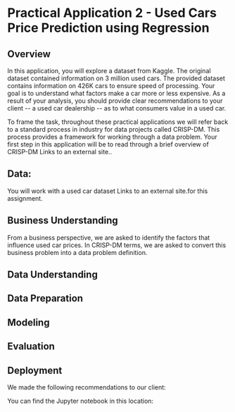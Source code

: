 # Practical Application 2 - Used Cars Price Prediction using Regression

## Overview
In this application, you will explore a dataset from Kaggle. The original dataset contained information on 3 million used cars. The provided dataset contains information on 426K cars to ensure speed of processing. Your goal is to understand what factors make a car more or less expensive. As a result of your analysis, you should provide clear recommendations to your client -- a used car dealership -- as to what consumers value in a used car.

To frame the task, throughout these practical applications we will refer back to a standard process in industry for data projects called CRISP-DM. This process provides a framework for working through a data problem. Your first step in this application will be to read through a brief overview of CRISP-DM Links to an external site..

## Data:
You will work with a used car dataset Links to an external site.for this assignment.

## Business Understanding

From a business perspective, we are asked to identify the factors that influence used car prices. In CRISP-DM terms, we are asked to convert this business problem into a data problem definition.



## Data Understanding


## Data Preparation


## Modeling
 
## Evaluation


## Deployment
We made the following recommendations to our client:

You can find the Jupyter notebook in this location: 
